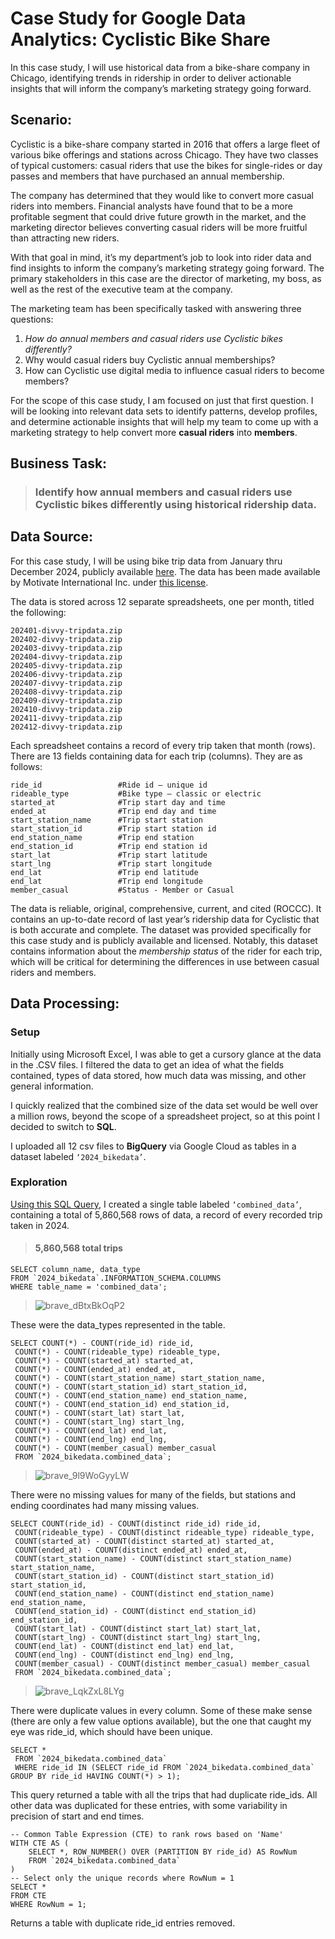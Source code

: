 # Case Study for Google Data Analytics: Cyclistic Bike Share

In this case study, I will use historical data from a bike-share company in Chicago, identifying trends in ridership in order to deliver actionable insights that will inform the company’s marketing strategy going forward.

## Scenario:

Cyclistic is a bike-share company started in 2016 that offers a large fleet of various bike offerings and stations across Chicago. They have two classes of typical customers: casual riders that use the bikes for single-rides or day passes and members that have purchased an annual membership.

The company has determined that they would like to convert more casual riders into members. Financial analysts have found that to be a more profitable segment that could drive future growth in the market, and the marketing director believes converting casual riders will be more fruitful than attracting new riders. 

With that goal in mind, it’s my department’s job to look into rider data and find insights to inform the company’s marketing strategy going forward. The primary stakeholders in this case are the director of marketing, my boss, as well as the rest of the executive team at the company.

The marketing team has been specifically tasked with answering three questions:

1. *How do annual members and casual riders use Cyclistic bikes differently?*
2. Why would casual riders buy Cyclistic annual memberships? 
3. How can Cyclistic use digital media to influence casual riders to become members?
   
For the scope of this case study, I am focused on just that first question. I will be looking into relevant data sets to identify patterns, develop profiles, and determine actionable insights that will help my team to come up with a marketing strategy to help convert more **casual riders** into **members**.

## Business Task:

> ### Identify how annual members and casual riders use Cyclistic bikes differently using historical ridership data.

## Data Source:

For this case study, I will be using bike trip data from January thru December 2024, publicly available [here](https://divvy-tripdata.s3.amazonaws.com/index.html). The data has been made available by Motivate International Inc. under [this license](https://www.divvybikes.com/data-license-agreement). 

The data is stored across 12 separate spreadsheets, one per month, titled the following:

```
202401-divvy-tripdata.zip
202402-divvy-tripdata.zip  
202403-divvy-tripdata.zip  
202404-divvy-tripdata.zip  
202405-divvy-tripdata.zip  
202406-divvy-tripdata.zip  
202407-divvy-tripdata.zip 
202408-divvy-tripdata.zip
202409-divvy-tripdata.zip
202410-divvy-tripdata.zip
202411-divvy-tripdata.zip
202412-divvy-tripdata.zip
```

Each spreadsheet contains a record of every trip taken that month (rows). There are 13 fields containing data for each trip (columns). They are as follows:

```
ride_id               	#Ride id – unique id
rideable_type         	#Bike type – classic or electric
started_at            	#Trip start day and time
ended_at              	#Trip end day and time
start_station_name      #Trip start station
start_station_id      	#Trip start station id
end_station_name        #Trip end station
end_station_id        	#Trip end station id
start_lat             	#Trip start latitude  
start_lng             	#Trip start longitude   
end_lat               	#Trip end latitude  
end_lat               	#Trip end longitude   
member_casual         	#Status - Member or Casual  
```
The data is reliable, original, comprehensive, current, and cited (ROCCC).  It contains an up-to-date record of last year’s ridership data for Cyclistic that is both accurate and complete. The dataset was provided specifically for this case study and is publicly available and licensed. 
Notably, this dataset contains information about the _membership status_ of the rider for each trip, which will be critical for determining the differences in use between casual riders and members.

## Data Processing:

### Setup

Initially using Microsoft Excel, I was able to get a cursory glance at the data in the .CSV files. I filtered the data to get an idea of what the fields contained, types of data stored, how much data was missing, and other general information. 

I quickly realized that the combined size of the data set would be well over a million rows, beyond the scope of a spreadsheet project, so at this point I decided to switch to **SQL**.

I uploaded all 12 csv files to **BigQuery** via Google Cloud as tables in a dataset labeled `‘2024_bikedata’`. 

### Exploration

[Using this SQL Query](https://github.com/Geno2K/case-study-cyclistic/blob/main/table_setup.sql), I created a single table labeled `‘combined_data’`, containing a total of 5,860,568 rows of data, a record of every recorded trip taken in 2024.

> #### 5,860,568 total trips

```
SELECT column_name, data_type
FROM `2024_bikedata`.INFORMATION_SCHEMA.COLUMNS
WHERE table_name = 'combined_data';
```
> ![brave_dBtxBkOqP2](https://github.com/user-attachments/assets/114317c6-1138-4643-9518-1146ebb5eb66)

These were the data_types represented in the table.


```
SELECT COUNT(*) - COUNT(ride_id) ride_id,
 COUNT(*) - COUNT(rideable_type) rideable_type,
 COUNT(*) - COUNT(started_at) started_at,
 COUNT(*) - COUNT(ended_at) ended_at,
 COUNT(*) - COUNT(start_station_name) start_station_name,
 COUNT(*) - COUNT(start_station_id) start_station_id,
 COUNT(*) - COUNT(end_station_name) end_station_name,
 COUNT(*) - COUNT(end_station_id) end_station_id,
 COUNT(*) - COUNT(start_lat) start_lat,
 COUNT(*) - COUNT(start_lng) start_lng,
 COUNT(*) - COUNT(end_lat) end_lat,
 COUNT(*) - COUNT(end_lng) end_lng,
 COUNT(*) - COUNT(member_casual) member_casual
 FROM `2024_bikedata.combined_data`;
```
> ![brave_9l9WoGyyLW](https://github.com/user-attachments/assets/ed69d67a-1250-43cf-83fb-618ca9be5e9b)

There were no missing values for many of the fields, but stations and ending coordinates had many missing values.

```
SELECT COUNT(ride_id) - COUNT(distinct ride_id) ride_id,
 COUNT(rideable_type) - COUNT(distinct rideable_type) rideable_type,
 COUNT(started_at) - COUNT(distinct started_at) started_at,
 COUNT(ended_at) - COUNT(distinct ended_at) ended_at,
 COUNT(start_station_name) - COUNT(distinct start_station_name) start_station_name,
 COUNT(start_station_id) - COUNT(distinct start_station_id) start_station_id,
 COUNT(end_station_name) - COUNT(distinct end_station_name) end_station_name,
 COUNT(end_station_id) - COUNT(distinct end_station_id) end_station_id,
 COUNT(start_lat) - COUNT(distinct start_lat) start_lat,
 COUNT(start_lng) - COUNT(distinct start_lng) start_lng,
 COUNT(end_lat) - COUNT(distinct end_lat) end_lat,
 COUNT(end_lng) - COUNT(distinct end_lng) end_lng,
 COUNT(member_casual) - COUNT(distinct member_casual) member_casual
 FROM `2024_bikedata.combined_data`;
```
> ![brave_LqkZxL8LYg](https://github.com/user-attachments/assets/5f8803cb-bafd-455e-ae08-be95c0cfe346)

There were duplicate values in every column. Some of these make sense (there are only a few value options available), but the one that caught my eye was ride_id, which should have been unique. 

```
SELECT *
 FROM `2024_bikedata.combined_data`
 WHERE ride_id IN (SELECT ride_id FROM `2024_bikedata.combined_data` GROUP BY ride_id HAVING COUNT(*) > 1);
```
This query returned a table with all the trips that had duplicate ride_ids. All other data was duplicated for these entries, with some variability in precision of start and end times.

```
-- Common Table Expression (CTE) to rank rows based on 'Name'
WITH CTE AS (
    SELECT *, ROW_NUMBER() OVER (PARTITION BY ride_id) AS RowNum
    FROM `2024_bikedata.combined_data`
)
-- Select only the unique records where RowNum = 1
SELECT *
FROM CTE
WHERE RowNum = 1;
```
Returns a table with duplicate ride_id entries removed.
